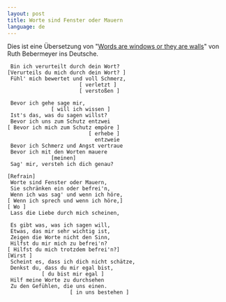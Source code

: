 ```yaml
---
layout: post
title: Worte sind Fenster oder Mauern
language: de
---
```


Dies ist eine Übersetzung von "[Words are windows or they are walls][original]"
von Ruth Bebermeyer ins Deutsche.

```
 Bin ich verurteilt durch dein Wort?
[Verurteils du mich durch dein Wort? ]
 Fühl' mich bewertet und voll Schmerz,
                       [ verletzt ]
                       [ verstoßen ]
                         
 Bevor ich gehe sage mir, 
              [ will ich wissen ]
 Ist's das, was du sagen willst?
 Bevor ich uns zum Schutz entzwei
[ Bevor ich mich zum Schutz empöre ]
                          [ erhebe ]
                            entzweie
 Bevor ich Schmerz und Angst vertraue
 Bevor ich mit den Worten mauere
              [meinen]
 Sag' mir, versteh ich dich genau?

[Refrain]
 Worte sind Fenster oder Mauern,
 Sie schränken ein oder befrei'n,
 Wenn ich was sag' und wenn ich höre,
[ Wenn ich sprech und wenn ich höre,]
[ Wo ]
 Lass die Liebe durch mich scheinen,

 Es gibt was, was ich sagen will,
 Etwas, das mir sehr wichtig ist,
 Zeigen die Worte nicht den Sinn,
 Hilfst du mir mich zu befrei'n?
[ Hilfst du mich trotzdem befrei'n?]
[Wirst ]
 Scheint es, dass ich dich nicht schätze,
 Denkst du, dass du mir egal bist,
           [ du bist mir egal ]
 Hilf meine Worte zu durchsehen
 Zu den Gefühlen, die uns einen.
                    [ in uns bestehen ]
```

[original]: http://illusiontoreality.com/2010/01/19/words-are-windows-or-theyre-walls/